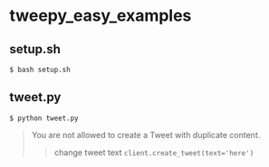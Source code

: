 # tweepy_easy_examples

## setup.sh
```
$ bash setup.sh
```

## tweet.py
```
$ python tweet.py
```

> You are not allowed to create a Tweet with duplicate content.
> > change tweet text `client.create_tweet(text='here')`
